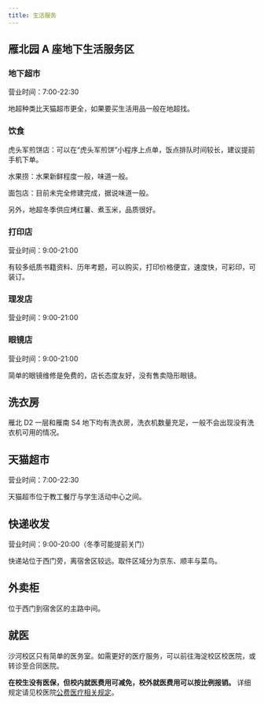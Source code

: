 ```yaml
---
title: 生活服务
---
```


## 雁北园 A 座地下生活服务区

### 地下超市

营业时间：7:00-22:30

地超种类比天猫超市更全，如果要买生活用品一般在地超找。

### 饮食

虎头军煎饼店：可以在“虎头军煎饼”小程序上点单，饭点排队时间较长，建议提前手机下单。

水果捞：水果新鲜程度一般，味道一般。

面包店：目前未完全修建完成，据说味道一般。

另外，地超冬季供应烤红薯、煮玉米，品质很好。

### 打印店

营业时间：9:00-21:00

有较多纸质书籍资料、历年考题，可以购买，打印价格便宜，速度快，可彩印，可装订。

### 理发店

营业时间：9:00-21:00

### 眼镜店

营业时间：9:00-21:00

简单的眼镜维修是免费的，店长态度友好，没有售卖隐形眼镜。

## 洗衣房

雁北 D2 一层和雁南 S4 地下均有洗衣房，洗衣机数量充足，一般不会出现没有洗衣机可用的情况。

## 天猫超市

营业时间：7:00-22:30

天猫超市位于教工餐厅与学生活动中心之间。

## 快递收发

营业时间：9:00-20:00（冬季可能提前关门）

快递站位于西门旁，离宿舍区较远。取件区域分为京东、顺丰与菜鸟。

## 外卖柜

位于西门到宿舍区的主路中间。

## 就医

沙河校区只有简单的医务室。如需更好的医疗服务，可以前往海淀校区校医院，或转诊至合同医院。

**在校生没有医保，但校内就医费用可减免，校外就医费用可以按比例报销。** 详细规定请见校医院[公费医疗相关规定](https://xyy.bupt.edu.cn/info/1058/1391.htm)。
